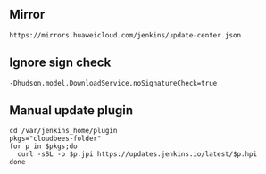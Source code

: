 ## Mirror
```text
https://mirrors.huaweicloud.com/jenkins/update-center.json
```
## Ignore sign check
```shell
-Dhudson.model.DownloadService.noSignatureCheck=true
```
## Manual update plugin
```shell
cd /var/jenkins_home/plugin
pkgs="cloudbees-folder"
for p in $pkgs;do
  curl -sSL -o $p.jpi https://updates.jenkins.io/latest/$p.hpi
done
```